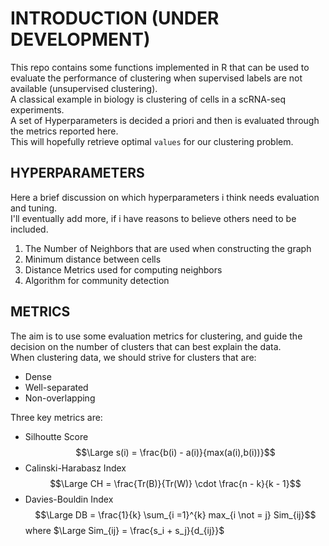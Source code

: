 # INTRODUCTION (UNDER DEVELOPMENT)

This repo contains some functions implemented in R that can be used to evaluate the performance of clustering when supervised labels are not available (unsupervised clustering).  
A classical example in biology is clustering of cells in a scRNA-seq experiments.  
A set of Hyperparameters is decided a priori and then is evaluated through the metrics reported here.  
This will hopefully retrieve optimal `values` for our clustering problem.

## HYPERPARAMETERS

Here a brief discussion on which hyperparameters i think needs evaluation and tuning.  
I'll eventually add more, if i have reasons to believe others need to be included.  

1. The Number of Neighbors that are used when constructing the graph
2. Minimum distance between cells
3. Distance Metrics used for computing neighbors
4. Algorithm for community detection

## METRICS

The aim is to use some evaluation metrics for clustering, and guide the decision on the number of clusters that can best explain the data.  
When clustering data, we should strive for clusters that are:
  - Dense  
  - Well-separated  
  - Non-overlapping  

Three key metrics are:
  - Silhoutte Score  $$\Large s(i) = \frac{b(i) - a(i)}{max(a(i),b(i))}$$
  - Calinski-Harabasz Index  $$\Large CH = \frac{Tr(B)}{Tr(W)} \cdot \frac{n - k}{k - 1}$$
  - Davies-Bouldin Index $$\Large DB = \frac{1}{k} \sum_{i =1}^{k} max_{i \not = j} Sim_{ij}$$ where $\Large Sim_{ij} = \frac{s_i + s_j}{d_{ij}}$
